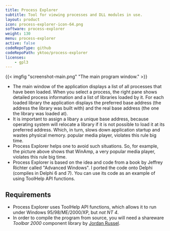 ```yaml
---
title: Process Explorer
subtitle: Tool for viewing processes and DLL modules in use.
layout: product
icon: process-explorer-icon-64.png
software: process-explorer
weight: 130
menu: process-explorer
active: false
codeRepoType: github
codeRepoPath: yktoo/process-explorer
licenses:
    - gpl3
---
```


{{< imgfig "screenshot-main.png" "The main program window." >}}

* The main window of the application displays a list of all processes that have been loaded. When you select a process, the right pane shows detailed process information and a list of libraries loaded by it. For each loaded library the application displays the preferred base address (the address the library was built with) and the real base address (the one the library was loaded at).
* It is important to assign a libary a unique base address, because operating system will relocate a library if it is not possible to load it at its preferred address. Which, in turn, slows down application startup and wastes physical memory. popular media player, violates this rule big time.
* Process Explorer helps one to avoid such situations. So, for example, the picture above shows that WinAmp, a very popular media player, violates this rule big time.
* Process Explorer is based on the idea and code from a book by Jeffrey Richter called "Advanced Windows". I ported the code onto Delphi (compiles in Delphi 6 and 7). You can use its code as an example of using ToolHelp API functions.

## Requirements

* Process Explorer uses ToolHelp API functions, which allows it to run under Windows 95/98/ME/2000/XP, but *not NT 4*.
* In order to compile the program from source, you will need a shareware *Toolbar 2000* component library by [Jordan Russel](http://www.jrsoftware.org/).
